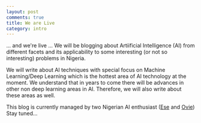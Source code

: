 ```yaml
---
layout: post
comments: true
title: We are Live
category: intro
---
```

... and we're live ...
We will be blogging about Artiificial Intelligence (AI) from different facets and its applicability to some interesting (or not so interesting) problems in Nigeria.  

We will write about AI techniques with special focus on Machine Learning/Deep Learning which is the hottest area of AI technology at the moment. We understand that in years to come there will be advances in other non deep learning areas in AI. Therefore, we will also write about these areas as well.  

This blog is currently managed by two Nigerian AI enthusiast ([Ese](https://github.com/dlpbc) and [Ovie](https://github.com/mikaelovi))  
Stay tuned...  
